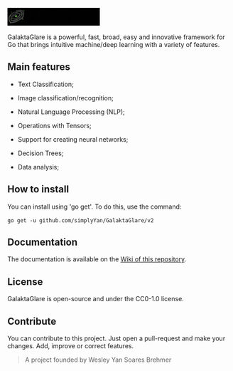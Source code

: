 ![GalaktaGlare](gglare.gif)

GalaktaGlare is a powerful, fast, broad, easy and innovative framework for Go that brings intuitive machine/deep learning with a variety of features.

## Main features

- Text Classification;

- Image classification/recognition;

- Natural Language Processing (NLP);

- Operations with Tensors;

- Support for creating neural networks;

- Decision Trees;

- Data analysis;

## How to install
You can install using 'go get'. To do this, use the command:
```
go get -u github.com/simplyYan/GalaktaGlare/v2
```

## Documentation
The documentation is available on the [Wiki of this repository](https://github.com/simplyYan/GalaktaGlare/wiki/Docs).

## License
GalaktaGlare is open-source and under the CC0-1.0 license.

## Contribute
You can contribute to this project. Just open a pull-request and make your changes. Add, improve or correct features.

> A project founded by Wesley Yan Soares Brehmer
